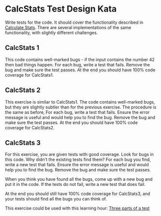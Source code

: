 # CalcStats Test Design Kata

Write tests for the code. It should cover the functionality described in [Calculate Stats](https://sammancoaching.org/kata_descriptions/calc_stats.html). There are several implementations of the same functionality, with slightly different challenges.


## CalcStats 1

This code contains well-marked bugs - if the input contains the number 42 then bad things happen. For each bug, write a test that fails. Remove the bug and make sure the test passes. At the end you should have 100% code coverage for CalcStats1.

## CalcStats 2
This exercise is similar to CalcStats1. The code contains well-marked bugs, but they are slightly subtler than for the previous exercise. The procedure is the same as before, For each bug, write a test that fails. Ensure the error message is useful and would help you to find the bug. Remove the bug and make sure the test passes. At the end you should have 100% code coverage for CalcStats2.

## CalcStats 3
For this exercise, you are given tests with good coverage. Look for bugs in this code. Why didn't the existing tests find them? For each bug you find, write a new test that fails. Ensure the error message is useful and would help you to find the bug. Remove the bug and make sure the test passes. 

When you think you have found all the bugs, come up with a new bug and put it in the code. If the tests do not fail, write a new test that does fail.

At the end you should still have 100% code coverage for CalcStats3, and your tests should find all the bugs you can think of. 


This exercise could be used with this learning hour: [Three parts of a test](https://sammancoaching.org/learning_hours/test_design/three_parts_of_a_test.html)
